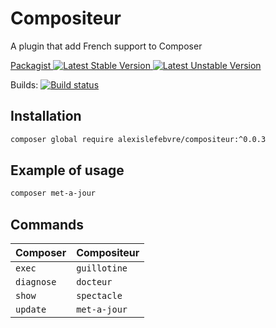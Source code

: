 # Compositeur

A plugin that add French support to Composer

[Packagist ![Latest Stable Version][Packagist Stable Image] ![Latest Unstable Version][Packagist Unstable Image]][Packagist]

Builds: 
[![Build status][Travis Master image]][Travis Master]

## Installation

```bash
composer global require alexislefebvre/compositeur:^0.0.3
```

## Example of usage

```bash
composer met-a-jour
```

## Commands

| Composer   | Compositeur  |
| ---------- | ------------ |
| `exec`     | `guillotine` |
| `diagnose` | `docteur`    |
| `show`     | `spectacle`  |
| `update`   | `met-a-jour` |

[Packagist]: https://packagist.org/packages/alexislefebvre/compositeur
[Packagist Stable Image]: https://poser.pugx.org/alexislefebvre/compositeur/v/stable.svg
[Packagist Unstable Image]: https://poser.pugx.org/alexislefebvre/compositeur/v/unstable.svg

[Travis Master image]: https://travis-ci.com/alexislefebvre/compositeur.svg?branch=master
[Travis Master]: https://travis-ci.com/alexislefebvre/compositeur
